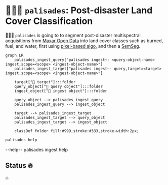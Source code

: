 # 🧑🏽‍🚒 `palisades`: Post-disaster Land Cover Classification

🧑🏽‍🚒 `palisades` is going to to segment post-disaster multispectral acquisitions from [Maxar Open Data](https://github.com/kamangir/blue-geo/tree/main/blue_geo/catalog/maxar_open_data) into land cover classes such as burned, fuel, and water, first using [pixel-based algo](https://xgboost.readthedocs.io/en/stable/), and then a [SemSeg](https://github.com/kamangir/roofAI).

```mermaid
graph LR
    palisades_ingest_query["palisades ingest~- <query-object-name> ingest,scope=<scope> <ingest-object-name>"]
    palisades_ingest_target["palisades ingest~- query,target=<target> ingest,scope=<scope> <ingest-object-name>"]

    target["🎯 target"]:::folder
    query_object["📂 query object"]:::folder
    ingest_object["📂 ingest object"]:::folder

    query_object --> palisades_ingest_query
    palisades_ingest_query --> ingest_object

    target --> palisades_ingest_target
    palisades_ingest_target --> query_object
    palisades_ingest_target --> ingest_object

    classDef folder fill:#999,stroke:#333,stroke-width:2px;
```

```bash
palisades help
```

--help-- palisades ingest help

## Status 🔥

🔥